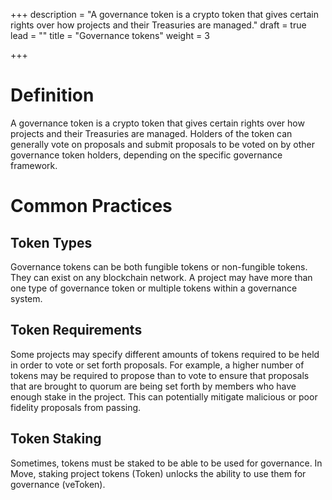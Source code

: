 +++
description = "A governance token is a crypto token that gives certain rights over how projects and their Treasuries are managed."
draft = true
lead = ""
title = "Governance tokens"
weight = 3

+++
# Definition

A governance token is a crypto token that gives certain rights over how projects and their Treasuries are managed. Holders of the token can generally vote on proposals and submit proposals to be voted on by other governance token holders, depending on the specific governance framework.

# Common Practices

## Token Types

Governance tokens can be both fungible tokens or non-fungible tokens. They can exist on any blockchain network. A project may have more than one type of governance token or multiple tokens within a governance system.

## Token Requirements

Some projects may specify different amounts of tokens required to be held in order to vote or set forth proposals. For example, a higher number of tokens may be required to propose than to vote to ensure that proposals that are brought to quorum are being set forth by members who have enough stake in the project. This can potentially mitigate malicious or poor fidelity proposals from passing.

## Token Staking

Sometimes, tokens must be staked to be able to be used for governance. In Move, staking project tokens (Token) unlocks the ability to use them for governance (veToken).